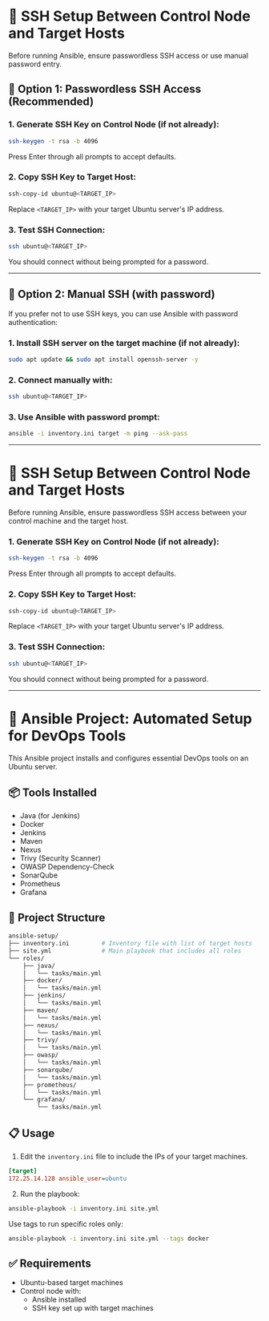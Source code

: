 # 🔐 SSH Setup Between Control Node and Target Hosts

Before running Ansible, ensure passwordless SSH access or use manual password entry.

## 📌 Option 1: Passwordless SSH Access (Recommended)

### 1. Generate SSH Key on Control Node (if not already):
```bash
ssh-keygen -t rsa -b 4096
```

Press Enter through all prompts to accept defaults.

### 2. Copy SSH Key to Target Host:
```bash
ssh-copy-id ubuntu@<TARGET_IP>
```

Replace `<TARGET_IP>` with your target Ubuntu server's IP address.

### 3. Test SSH Connection:
```bash
ssh ubuntu@<TARGET_IP>
```

You should connect without being prompted for a password.

---

## 🔐 Option 2: Manual SSH (with password)

If you prefer not to use SSH keys, you can use Ansible with password authentication:

### 1. Install SSH server on the target machine (if not already):
```bash
sudo apt update && sudo apt install openssh-server -y
```

### 2. Connect manually with:
```bash
ssh ubuntu@<TARGET_IP>
```

### 3. Use Ansible with password prompt:
```bash
ansible -i inventory.ini target -m ping --ask-pass
```

---

# 🔐 SSH Setup Between Control Node and Target Hosts

Before running Ansible, ensure passwordless SSH access between your control machine and the target host.

### 1. Generate SSH Key on Control Node (if not already):
```bash
ssh-keygen -t rsa -b 4096
```

Press Enter through all prompts to accept defaults.

### 2. Copy SSH Key to Target Host:
```bash
ssh-copy-id ubuntu@<TARGET_IP>
```

Replace `<TARGET_IP>` with your target Ubuntu server's IP address.

### 3. Test SSH Connection:
```bash
ssh ubuntu@<TARGET_IP>
```

You should connect without being prompted for a password.

---
# 🚀 Ansible Project: Automated Setup for DevOps Tools

This Ansible project installs and configures essential DevOps tools on an Ubuntu server.

## 📦 Tools Installed

- Java (for Jenkins)
- Docker
- Jenkins
- Maven
- Nexus
- Trivy (Security Scanner)
- OWASP Dependency-Check
- SonarQube
- Prometheus
- Grafana

## 🧱 Project Structure

```bash
ansible-setup/
├── inventory.ini         # Inventory file with list of target hosts
├── site.yml              # Main playbook that includes all roles
└── roles/
    ├── java/
    │   └── tasks/main.yml
    ├── docker/
    │   └── tasks/main.yml
    ├── jenkins/
    │   └── tasks/main.yml
    ├── maven/
    │   └── tasks/main.yml
    ├── nexus/
    │   └── tasks/main.yml
    ├── trivy/
    │   └── tasks/main.yml
    ├── owasp/
    │   └── tasks/main.yml
    ├── sonarqube/
    │   └── tasks/main.yml
    ├── prometheus/
    │   └── tasks/main.yml
    └── grafana/
        └── tasks/main.yml
```

## 📋 Usage

1. Edit the `inventory.ini` file to include the IPs of your target machines.

```ini
[target]
172.25.14.128 ansible_user=ubuntu
```

2. Run the playbook:

```bash
ansible-playbook -i inventory.ini site.yml
```

Use tags to run specific roles only:

```bash
ansible-playbook -i inventory.ini site.yml --tags docker
```

## ✅ Requirements

- Ubuntu-based target machines
- Control node with:
  - Ansible installed
  - SSH key set up with target machines
